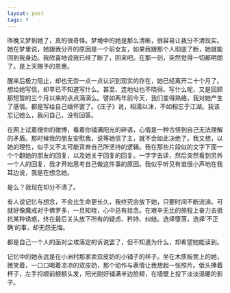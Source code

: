 ```yaml
---
layout: post
tags: Y
---
```


昨晚又梦到她了，真的很奇怪。梦境中的她是那么清晰，很容易让我分不清现实。她在梦里说，她跟我分开的原因是一个前女友，如果我跟那个人彻底了断，她就能回到我身边。我欣喜地说我已经了断了，回来吧。在那一刻，突然觉得一切都明朗了。是上天赐予的恩惠。

醒来后极力阻止，却也无奈一点一点认识到现实的存在，她已经离开二十个月了。想给她写信，却早已不知道写什么。甚至，连地址也不晓得。写什么呢，又是回顾那短暂的三个月以来的点点滴滴么。譬如两年前今天，我们变得熟络，我对她产生了感情。都是写给自己缅怀罢了。《庄子》说，相濡以沫，不如相忘于江湖。我该忘记她么，我问自己，没有回答。

在网上试着搜你的微博，看着你铺满阳光的碎语，心情是一种古怪到自己无法理解的矛盾。那时候我的朋友安慰我，说等她信了主，就不会如此决绝了。我又想，以她的理性，似乎又不太可能背弃自己所坚持的逻辑。我在那些片段似的文字下面一个个翻她的朋友的回复，以及她关于回复的回复。一字字去读，然后突然看到另外一个人的回复，我才开始思考自己做这件事的原因。我似乎听见有谁很小声地在我耳边说，我是在想念她。

是么？我现在却分不清了。

有人说记忆与想念，不会比生命更长久，我终究会放下她，只要时间不断流淌。可就好像魔戒对于佛罗多，一旦知晓，心中总有挂念。在艰辛无比的旅程上奋力去抵抗某种诱惑，终在最后关头放下所有的疑虑、矜持、纠结。选择堕落，选择‘不正确’的事，却无怨无悔。

都是自己一个人的面对尘埃落定的诉说罢了，但不知道为什么，却希望她能读到。

记忆中的她永远是在小洲村那家卖双皮奶的小铺子的样子。坐在木质板凳上的她，微笑着，一口口喝着凉凉的双皮奶，那个动作与表情让我想起一张照片。低头捧着杯子，左手捋顺前额额头发，阳光刚好铺满半边脸颊，在墙壁上投下淡淡温暖的影子。
